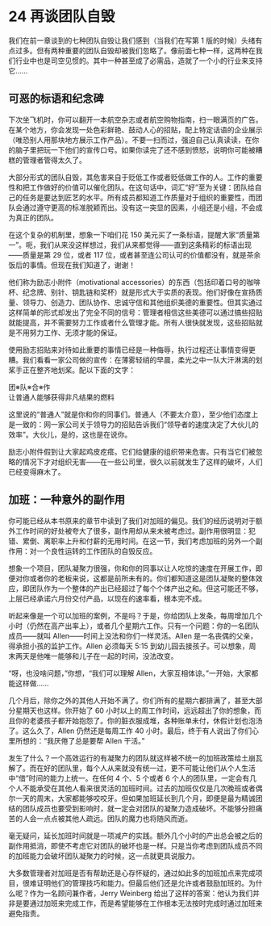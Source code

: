 # 24 再谈团队自毁

我们在前一章谈到的七种团队自毁让我们感到（当我们在写第 1 版的时候）头绪有点过多。但有两种重要的团队自毁却被我们忽略了。像前面七种一样，这两种在我们行业中也是司空见惯的。其中一种甚至成了必需品，造就了一个小的行业来支持它……

## 可恶的标语和纪念碑

下次坐飞机时，你可以翻开一本航空杂志或者航空购物指南，扫一眼满页的广告。在某个地方，你会发现一处色彩鲜艳、鼓动人心的招贴，配上特定话语的企业展示（唯恐别人用那块地方展示工作产品）。不要一扫而过，强迫自己认真读读，在你的脑子里把玩一下他们的宣传口号。如果你读完了还不感到愤怒，说明你可能被糟糕的管理者管得太久了。

大部分形式的团队自毁，其危害来自于贬低工作或者贬低做工作的人。工作的重要性和把工作做好的价值可以催化团队。在这句话中，词汇“好”至为关键：团队给自己的任务是要达到匠艺的水平。所有成员都知道工作质量对于组织的重要性，而团队会通过遵守更高的标准脱颖而出。没有这一突显的因素，小组还是小组，不会成为真正的团队。

在这个复杂的机制里，想象一下咱们花 150 美元买了一条标语，提醒大家“质量第一”。呃，我们从来没这样想过，我们从来都觉得——直到这条精彩的标语出现——质量是第 29 位，或者 117 位，或者甚至连公司认可的价值都没有，就是茶余饭后的事情。但现在我们知道了，谢谢！

他们称为励志小附件（motivational accessories）的东西（包括印着口号的咖啡杯、纪念牌、别针、钥匙链和奖杯）就是形式大于实质的表现。他们好像在宣扬质量、领导力、创造力、团队协作、忠诚守信和其他组织美德的重要性。但其实通过这样简单的形式却发出了完全不同的信号：管理者相信这些美德可以通过搞些招贴就能提高，并不需要努力工作或者什么管理才能。所有人很快就发现，这些招贴就是不用努力工作、无须才能的保证。

使用励志招贴来对待如此重要的事情已经是一种侮辱，执行过程还让事情变得更糟。我们看看一家公司做的宣传：在薄雾轻绡的早晨，柔光之中一队大汗淋漓的划桨手正在整齐地划桨。配以下面的文字：

团※队※合※作  
让普通人能够获得非凡结果的燃料

这里说的“普通人”就是你和你的同事们。普通人（不要太介意），至少他们态度上是一致的：网一家公司关于领导力的招贴告诉我们“领导者的速度决定了大伙儿的效率”。大伙儿，是的，这也是在说你。

励志小附件假到让大家起鸡皮疙瘩。它们给健康的组织带来危害。只有当它们被忽略的情况下才对组织无害——在一些公司里，很久以前就发生了这样的破坏，人们已经变得麻木了。

## 加班：一种意外的副作用

你可能已经从本书原来的章节中读到了我们对加班的偏见。我们的经历说明对于额外工作时间的好处被夸大了很多，副作用却从来未被考虑过。副作用很明显：犯错、累倒、离职率上升和付薪的无用时间。在这一节，我们考虑加班的另外一个副作用：对一个良性运转的工作团队的自毁反应。

想象一个项目，团队凝聚力很强，你和你的同事以让人吃惊的速度在开展工作，即便对你或者你的老板来说，这都是前所未有的。你们都知道这是团队凝聚的整体效应，即团队作为一个整体的产出已经超过了每个个体产出之和。但这可能还不够，上层已经承诺六月份交付产品，以现在的速率看，根本完不成。

听起来像是一个可以加班的案例，不是吗？于是，你给团队上发条，每周增加几个小时（仍然在高产出率上），或者几个星期六工作。只有一个问题：你的一名团队成员——就叫 Allen——时间上没法和你们一样灵活。Allen 是一名丧偶的父亲，得承担小孩的监护工作。Allen 必须每天 5:15 到幼儿园去接孩子。可以想象，周末两天是他唯一能够和儿子在一起的时间，没法改变。

“呀，也没啥问题，”你想，“我们可以理解 Allen，大家互相体谅。”一开始，大家都能这样做……

几个月后，除你之外的其他人开始不满了。你们所有的星期六都排满了，甚至大部分星期天也这样。你开始了 60 小时以上的周工作时间，远远超出了你的想象，而且你的老婆孩子都开始抱怨了。你的脏衣服成堆，各种账单未付，休假计划也泡汤了。这么久了，Allen 仍然还是每周工作 40 小时。最后，终于有人说出了你们心里所想的：“我厌倦了总是要帮 Allen 干活。”

发生了什么？一个高效运行的有凝聚力的团队就这样被不统一的加班政策给土崩瓦解了。而在好的团队里，每个人从来就没有统一过，更不可能让他们从个人生活中“借”时间的能力上统一。在任何 4 个、5 个或者 6 个人的团队里，一定会有几个人不能承受在其他人看来很灵活的加班时间。过去的加班仅仅是几次晚班或者偶尔一天的周末，大家都能够咬咬牙。但如果加班延长到几个月，即便是最为精诚团结的团队成员也要受到影响时，就一定会对团队的凝聚力造成破坏。不能够分担痛苦的人会一点点被其他人疏远。团队的魔力也将随风而逝。

毫无疑问，延长加班时间就是一项减产的实践。额外几个小时的产出总会被之后的副作用抵消，即使不考虑它对团队的破坏也是一样。只是当你考虑到团队成员不同的加班能力会破坏团队凝聚力的时候，这一点就更具说服力。

大多数管理者对加班是否有帮助还是心存怀疑的，通过如此多的加班加点来完成项目，很难证明他们的管理技巧和能力。但最后他们还是允许或者鼓励加班的。为什么呢？作为一名顾问兼作者，Jerry Weinberg 给出了这样的答案：他认为我们并非是要通过加班来完成工作，而是希望能够在工作根本无法按时完成时通过加班来避免指责。
